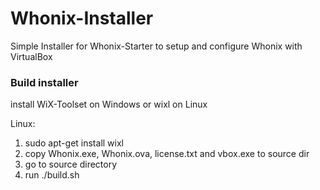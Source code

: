 # Whonix-Installer
Simple Installer for Whonix-Starter to setup and configure Whonix with VirtualBox

### Build installer

install WiX-Toolset on Windows or wixl on Linux

Linux:
1. sudo apt-get install wixl
2. copy Whonix.exe, Whonix.ova, license.txt and vbox.exe to source dir
3. go to source directory
4. run ./build.sh
